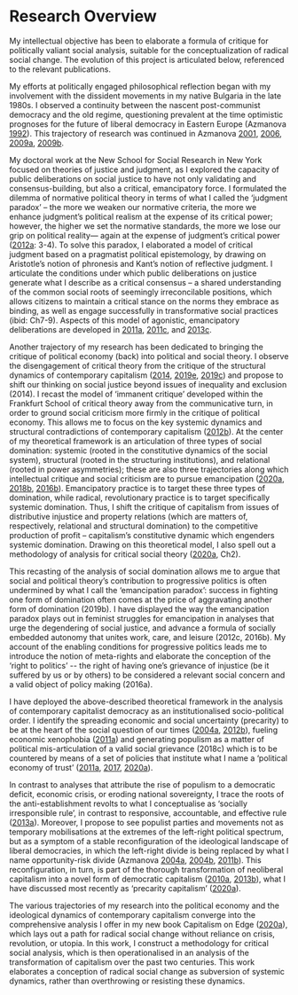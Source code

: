 # Research Overview

My intellectual objective has been to elaborate a formula of critique for politically valiant social analysis, suitable for the conceptualization of radical social change. The evolution of this project is articulated below, referenced to the relevant publications.

My efforts at politically engaged philosophical reflection began with my involvement with the dissident movements in my native Bulgaria in the late 1980s. I observed a continuity between the nascent post-communist democracy and the old regime, questioning prevalent at the time optimistic prognoses for the future of liberal democracy in Eastern Europe (Azmanova [1992](#1992)). This trajectory of research was continued in Azmanova [2001](#2001), [2006](#2006), [2009a](#2009a), [2009b](#2009b).

My doctoral work at the New School for Social Research in New York focused on theories of justice and judgment, as I explored the capacity of public deliberations on social justice to have not only validating and consensus-building, but also a critical, emancipatory force. I formulated the dilemma of normative political theory in terms of what I called the ‘judgment paradox’ – the more we weaken our normative criteria, the more we enhance judgment’s political realism at the expense of its critical power; however, the higher we set the normative standards, the more we lose our grip on political reality— again at the expense of judgment’s critical power ([2012a](#2012a): 3-4). To solve this paradox, I elaborated a model of critical judgment based on a pragmatist political epistemology, by drawing on Aristotle’s notion of phronesis and Kant’s notion of reflective judgment. I articulate the conditions under which public deliberations on justice generate what I describe as a critical consensus – a shared understanding of the common social roots of seemingly irreconcilable positions, which allows citizens to maintain a critical stance on the norms they embrace as binding, as well as engage successfully in transformative social practices (ibid: Ch7-9). Aspects of this model of agonistic, emancipatory deliberations are developed in [2011a](#2011a), [2011c](#2011c), and [2013c](#2013c).

Another trajectory of my research has been dedicated to bringing the critique of political economy (back) into political and social theory. I observe the disengagement of critical theory from the critique of the structural dynamics of contemporary capitalism ([2014](#2014), [2019e](#2019e), [2019c](#2019c)) and propose to shift our thinking on social justice beyond issues of inequality and exclusion (2014). I recast the model of ‘immanent critique’ developed within the Frankfurt School of critical theory away from the communicative turn, in order to ground social criticism more firmly in the critique of political economy. This allows me to focus on the key systemic dynamics and structural contradictions of contemporary capitalism ([2012b](#2012b)). At the center of my theoretical framework is an articulation of three types of social domination: systemic (rooted in the constitutive dynamics of the social system), structural (rooted in the structuring institutions), and relational (rooted in power asymmetries); these are also three trajectories along which intellectual critique and social criticism are to pursue emancipation ([2020a](#2020a), [2018b](#2018b), [2016b](#2016b)). Emancipatory practice is to target these three types of domination, while radical, revolutionary practice is to target specifically systemic domination. Thus, I shift the critique of capitalism from issues of distributive injustice and property relations (which are matters of, respectively, relational and structural domination) to the competitive production of profit – capitalism’s constitutive dynamic which engenders systemic domination. Drawing on this theoretical model, I also spell out a methodology of analysis for critical social theory ([2020a](#2020a), Ch2).

This recasting of the analysis of social domination allows me to argue that social and political theory’s contribution to progressive politics is often undermined by what I call the ‘emancipation paradox’: success in fighting one form of domination often comes at the price of aggravating another form of domination (2019b). I have displayed the way the emancipation paradox plays out in feminist struggles for emancipation in analyses that urge the degendering of social justice, and advance a formula of socially embedded autonomy that unites work, care, and leisure (2012c, 2016b). My account of the enabling conditions for progressive politics leads me to introduce the notion of meta-rights and elaborate the conception of the ‘right to politics’ -- the right of having one’s grievance of injustice (be it suffered by us or by others) to be considered a relevant social concern and a valid object of policy making (2016a).

I have deployed the above-described theoretical framework in the analysis of contemporary capitalist democracy as an institutionalised socio-political order. I identify the spreading economic and social uncertainty (precarity) to be at the heart of the social question of our times ([2004a](#2004a), [2012b](#2012b)), fueling economic xenophobia ([2011a](#2011a)) and generating populism as a matter of political mis-articulation of a valid social grievance (2018c) which is to be countered by means of a set of policies that institute what I name a ‘political economy of trust’ ([2011a](#2011a), [2017](#2017), [2020a](#2020a)).

In contrast to analyses that attribute the rise of populism to a democratic deficit, economic crisis, or eroding national sovereignty, I trace the roots of the anti-establishment revolts to what I conceptualise as ‘socially irresponsible rule’, in contrast to responsive, accountable, and effective rule ([2013a](#2013a)). Moreover, I propose to see populist parties and movements not as temporary mobilisations at the extremes of the left-right political spectrum, but as a symptom of a stable reconfiguration of the ideological landscape of liberal democracies, in which the left-right divide is being replaced by what I name opportunity-risk divide (Azmanova [2004a](#2004a), [2004b](#2004b), [2011b](#2011b)). This reconfiguration, in turn, is part of the thorough transformation of neoliberal capitalism into a novel form of democratic capitalism ([2010a](#2010a), [2013b](#2013b)), what I have discussed most recently as ‘precarity capitalism’ ([2020a](#2020a)).

The various trajectories of my research into the political economy and the ideological dynamics of contemporary capitalism converge into the comprehensive analysis I offer in my new book Capitalism on Edge ([2020a](#2020a)), which lays out a path for radical social change without reliance on crisis, revolution, or utopia. In this work, I construct a methodology for critical social analysis, which is then operationalised in an analysis of the transformation of capitalism over the past two centuries. This work elaborates a conception of radical social change as subversion of systemic dynamics, rather than overthrowing or resisting these dynamics.

